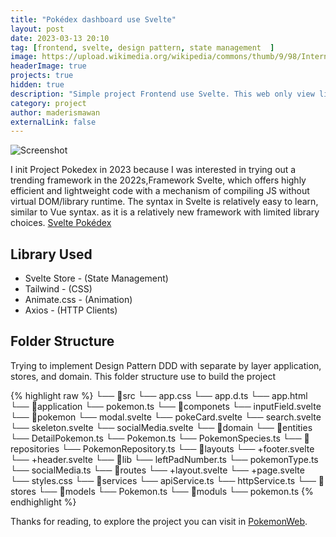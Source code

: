 ```yaml
---
title: "Pokédex dashboard use Svelte"
layout: post
date: 2023-03-13 20:10
tag: [frontend, svelte, design pattern, state management  ]
image: https://upload.wikimedia.org/wikipedia/commons/thumb/9/98/International_Pok%C3%A9mon_logo.svg/1280px-International_Pok%C3%A9mon_logo.svg.png
headerImage: true
projects: true
hidden: true
description: "Simple project Frontend use Svelte. This web only view list Pokemon use PokeAPI."
category: project
author: maderismawan
externalLink: false
---
```


![Screenshot](https://madrismawan.github.io/assets/images/project/pokedex/dashboard-web.png)

I init Project Pokedex in 2023 because I was interested in trying out a trending framework in the 2022s,Framework Svelte, which offers highly efficient and lightweight code with a mechanism of compiling JS without virtual DOM/library runtime. The syntax in Svelte is relatively easy to learn, similar to Vue syntax. as it is a relatively new framework with limited library choices. [Svelte Pokédex](https://pokemon-web-two.vercel.app/)

## Library Used
* Svelte Store - (State Management)
* Tailwind - (CSS)
* Animate.css - (Animation)
* Axios - (HTTP Clients)

## Folder Structure
Trying to implement Design Pattern DDD with separate by layer application, stores, and domain. This folder structure use to build the project

{% highlight raw %}
└── 📁src
    └── app.css
    └── app.d.ts
    └── app.html
    └── 📁application
        └── pokemon.ts
    └── 📁componets
        └── inputField.svelte
        └── 📁pokemon
            └── modal.svelte
            └── pokeCard.svelte
        └── search.svelte
        └── skeleton.svelte
        └── socialMedia.svelte
    └── 📁domain
        └── 📁entities
            └── DetailPokemon.ts
            └── Pokemon.ts
            └── PokemonSpecies.ts
        └── 📁repositories
            └── PokemonRepository.ts
    └── 📁layouts
        └── +footer.svelte
        └── +header.svelte
    └── 📁lib
        └── leftPadNumber.ts
        └── pokemonType.ts
        └── socialMedia.ts
    └── 📁routes
        └── +layout.svelte
        └── +page.svelte
        └── styles.css
    └── 📁services
        └── apiService.ts
        └── httpService.ts
    └── 📁stores
        └── 📁models
            └── Pokemon.ts
        └── 📁moduls
            └── pokemon.ts
{% endhighlight %}

Thanks for reading, to explore the project you can visit in [PokemonWeb](https://github.com/madrismawan/PokemonWeb).




